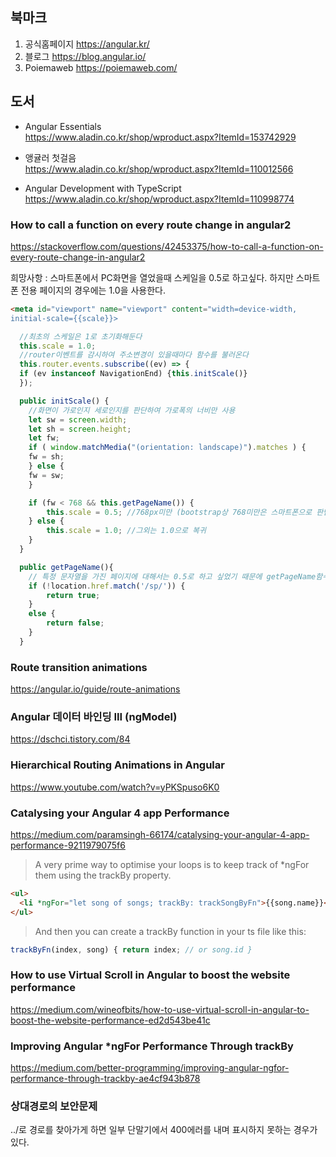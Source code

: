 ## 북마크

1. 공식홈페이지 https://angular.kr/
2. 블로그 https://blog.angular.io/
3. Poiemaweb https://poiemaweb.com/

## 도서

- Angular Essentials  
  https://www.aladin.co.kr/shop/wproduct.aspx?ItemId=153742929

- 앵귤러 첫걸음  
  https://www.aladin.co.kr/shop/wproduct.aspx?ItemId=110012566

- Angular Development with TypeScript  
  https://www.aladin.co.kr/shop/wproduct.aspx?ItemId=110998774

### How to call a function on every route change in angular2

https://stackoverflow.com/questions/42453375/how-to-call-a-function-on-every-route-change-in-angular2

희망사항 : 스마트폰에서 PC화면을 열었을때 스케일을 0.5로 하고싶다.
하지만 스마트폰 전용 페이지의 경우에는 1.0을 사용한다.

```html
<meta id="viewport" name="viewport" content="width=device-width,
initial-scale={{scale}}>
```

```ts
  //최초의 스케일은 1로 초기화해둔다
  this.scale = 1.0;
  //router이벤트를 감시하여 주소변경이 있을때마다 함수를 불러온다
  this.router.events.subscribe((ev) => {
  if (ev instanceof NavigationEnd) {this.initScale()}
  });

  public initScale() {
    //화면이 가로인지 세로인지를 판단하여 가로폭의 너비만 사용
    let sw = screen.width;
    let sh = screen.height;
    let fw;
    if ( window.matchMedia("(orientation: landscape)").matches ) {
    fw = sh;
    } else {
    fw = sw;
    }

    if (fw < 768 && this.getPageName()) {
        this.scale = 0.5; //768px미만 (bootstrap상 768미만은 스마트폰으로 판단하므로 해당되는 단말이면 0.5스케일로 반환)
    } else {
        this.scale = 1.0; //그외는 1.0으로 복귀
    }
  }

  public getPageName(){
    // 특정 문자열을 가진 페이지에 대해서는 0.5로 하고 싶었기 때문에 getPageName함수도 정의
    if (!location.href.match('/sp/')) {
        return true;
    }
    else {
        return false;
    }
  }
```

### Route transition animations

https://angular.io/guide/route-animations

### Angular 데이터 바인딩 III (ngModel)

https://dschci.tistory.com/84

### Hierarchical Routing Animations in Angular

https://www.youtube.com/watch?v=yPKSpuso6K0

### Catalysing your Angular 4 app Performance

https://medium.com/paramsingh-66174/catalysing-your-angular-4-app-performance-9211979075f6

> A very prime way to optimise your loops is to keep track of \*ngFor them using the trackBy property.

```html
<ul>
  <li *ngFor="let song of songs; trackBy: trackSongByFn">{{song.name}}</li>
</ul>
```

> And then you can create a trackBy function in your ts file like this:

```ts
trackByFn(index, song) { return index; // or song.id }
```

### How to use Virtual Scroll in Angular to boost the website performance

https://medium.com/wineofbits/how-to-use-virtual-scroll-in-angular-to-boost-the-website-performance-ed2d543be41c

### Improving Angular \*ngFor Performance Through trackBy

https://medium.com/better-programming/improving-angular-ngfor-performance-through-trackby-ae4cf943b878

### 상대경로의 보안문제

../로 경로를 찾아가게 하면 일부 단말기에서 400에러를 내며 표시하지 못하는 경우가 있다.